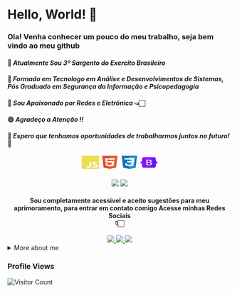# Hello, World! 👋

### Ola! Venha conhecer um pouco do meu trabalho, seja bem vindo ao meu github 

#### 💪 *Atualmente Sou 3º Sargento do Exercito Brasileiro*
#### 🎉  *Formado em Tecnologo em Análise e Desenvolvimentos de Sistemas, Pós Graduado em Segurança da Informação e Psicopedagogia*
#### 🔌 *Sou Apaixonado por Redes e Eletrônica* 👈🏻
#### 😄 *Agradeço a Atenção !!* 
#### 🚀 *__Espero que tenhamos oportunidades de trabalharmos juntos no futuro!__* 🚀
  
<div align="center">
  <img align="center" alt="Patrick-Js" height="30" width="40" src="https://raw.githubusercontent.com/devicons/devicon/master/icons/javascript/javascript-plain.svg">
  <img align="center" alt="Patrick-HTML" height="30" width="40" src="https://raw.githubusercontent.com/devicons/devicon/master/icons/html5/html5-original.svg">
  <img align="center" alt="Patrick-CSS" height="30" width="40" src="https://raw.githubusercontent.com/devicons/devicon/master/icons/css3/css3-original.svg">
  <img align="center" alt="Patrick-Bootstrap" height="30" width="40" src="https://github.com/devicons/devicon/blob/master/icons/bootstrap/bootstrap-original.svg">
</div>


#####                                         


<div align="center" >
  <img height="160em" src="https://github-readme-stats.vercel.app/api?username=patrickluizdev&show_icons=true&theme=tokyonight&include_all_commits=true&count_private=false"/>    
  <img height="120em" src="https://github-readme-stats.vercel.app/api/top-langs/?username=patrickluizdev&layout=compact&langs_count=7&theme=tokyonight"/>
</div>

  
  
<h4 align="center"> Sou completamente acessivel e aceito sugestões para meu aprimoramento, para entrar em contato comigo Acesse minhas Redes Sociais <BR>👇🏻 </h4>
   
  <div align="center"> 
    <a href="https://instagram.com/patricklduque" target="_blank">
      <img src="https://img.shields.io/badge/-Instagram-%23E4405F?style=for-the-badge&logo=instagram&logoColor=white" target="_blank">
    </a>
    <a href = "mailto:patrickluizjf@hotmail.com">
      <img src="https://img.shields.io/badge/-Gmail-%23333?style=for-the-badge&logo=gmail&logoColor=white" target="_blank">
    </a> 
    <a href="https://www.linkedin.com/in/patrick-luiz-716893110/" target="_blank">
      <img src="https://img.shields.io/badge/-LinkedIn-%230077B5?style=for-the-badge&logo=linkedin&logoColor=white" target="_blank">
    </a>
  </div>
  
  <details>
  <summary> More about me</summary>
<div align="left">
 
``` js
const patrickLuiz = {
    personal: {
        fullName: 'Patrick Luiz',
        birthDate: '1997-01-03',
        interests: [ 'language learning', 'technology, 'games', 'engineering', 'movie', 'anime', 'music'],
        motivation: [
            'Helping society to coexist with harmony',
            'Making life easier and smarter through technology',
        ],
    },
    technical: {
        technologies: {
            frontEnd: {
                Javascript: ['React'],
                HTML: ['HTML5', 'Semantic HTML'],
                CSS: ['sass', 'styled-components', 'Bootstrap'],
            },
            backEnd: {
                Javascript: [],
                PHP: [],
            },
            architecture: ['Single Page Applications', 'EC2', 'Networks'],
        },
    }
}
```
  </div>
</details>

###  Profile Views
<p align="center">


![Visitor Count](https://profile-counter.glitch.me/{patrickluizdev}/count.svg)
</p>

